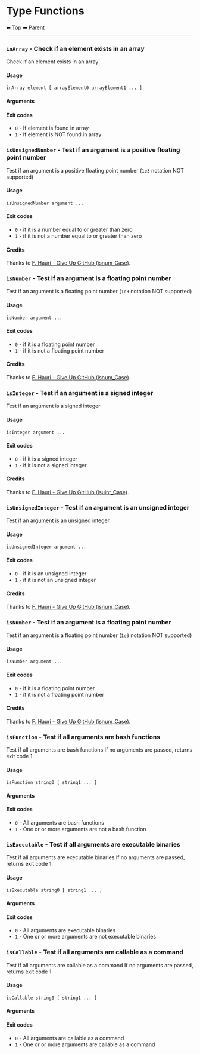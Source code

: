 # Type Functions

<!-- TEMPLATE header 2 -->
[⬅ Top](index.md) [⬅ Parent ](../index.md)
<hr />


### `inArray` - Check if an element exists in an array

Check if an element exists in an array

#### Usage

    inArray element [ arrayElement0 arrayElement1 ... ]
    

#### Arguments



#### Exit codes

- `0` - If element is found in array
- `1` - If element is NOT found in array

### `isUnsignedNumber` - Test if an argument is a positive floating point number

Test if an argument is a positive floating point number
(`1e3` notation NOT supported)

#### Usage

    isUnsignedNumber argument ...
    

#### Exit codes

- `0` - if it is a number equal to or greater than zero
- `1` - if it is not a number equal to or greater than zero

#### Credits

Thanks to [F. Hauri - Give Up GitHub (isnum_Case)](https://stackoverflow.com/questions/806906/how-do-i-test-if-a-variable-is-a-number-in-bash).

### `isNumber` - Test if an argument is a floating point number

Test if an argument is a floating point number
(`1e3` notation NOT supported)

#### Usage

    isNumber argument ...
    

#### Exit codes

- `0` - if it is a floating point number
- `1` - if it is not a floating point number

#### Credits

Thanks to [F. Hauri - Give Up GitHub (isnum_Case)](https://stackoverflow.com/questions/806906/how-do-i-test-if-a-variable-is-a-number-in-bash).

### `isInteger` - Test if an argument is a signed integer

Test if an argument is a signed integer

#### Usage

    isInteger argument ...
    

#### Exit codes

- `0` - if it is a signed integer
- `1` - if it is not a signed integer

#### Credits

Thanks to [F. Hauri - Give Up GitHub (isuint_Case)](https://stackoverflow.com/questions/806906/how-do-i-test-if-a-variable-is-a-number-in-bash).

### `isUnsignedInteger` - Test if an argument is an unsigned integer

Test if an argument is an unsigned integer

#### Usage

    isUnsignedInteger argument ...
    

#### Exit codes

- `0` - if it is an unsigned integer
- `1` - if it is not an unsigned integer

#### Credits

Thanks to [F. Hauri - Give Up GitHub (isnum_Case)](https://stackoverflow.com/questions/806906/how-do-i-test-if-a-variable-is-a-number-in-bash).

### `isNumber` - Test if an argument is a floating point number

Test if an argument is a floating point number
(`1e3` notation NOT supported)

#### Usage

    isNumber argument ...
    

#### Exit codes

- `0` - if it is a floating point number
- `1` - if it is not a floating point number

#### Credits

Thanks to [F. Hauri - Give Up GitHub (isnum_Case)](https://stackoverflow.com/questions/806906/how-do-i-test-if-a-variable-is-a-number-in-bash).

### `isFunction` - Test if all arguments are bash functions

Test if all arguments are bash functions
If no arguments are passed, returns exit code 1.

#### Usage

    isFunction string0 [ string1 ... ]
    

#### Arguments



#### Exit codes

- `0` - All arguments are bash functions
- `1` - One or or more arguments are not a bash function

### `isExecutable` - Test if all arguments are executable binaries

Test if all arguments are executable binaries
If no arguments are passed, returns exit code 1.

#### Usage

    isExecutable string0 [ string1 ... ]
    

#### Arguments



#### Exit codes

- `0` - All arguments are executable binaries
- `1` - One or or more arguments are not executable binaries

### `isCallable` - Test if all arguments are callable as a command

Test if all arguments are callable as a command
If no arguments are passed, returns exit code 1.

#### Usage

    isCallable string0 [ string1 ... ]
    

#### Arguments



#### Exit codes

- `0` - All arguments are callable as a command
- `1` - One or or more arguments are callable as a command

